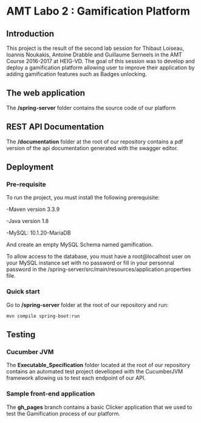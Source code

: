 # AMT Labo 2 : Gamification Platform

## Introduction

This project is the result of the second lab session for Thibaut Loiseau, Ioannis Noukakis, Antoine Drabble and Guillaume Serneels in the AMT Course 2016-2017 at HEIG-VD. The goal of this session was to develop and deploy a gamification platform allowing user to improve their application by adding gamification features such as Badges unlocking.


## The web application

The **/spring-server** folder contains the source code of our platform 


## REST API Documentation

The **/documentation** folder at the root of our repository contains a pdf version of the api documentation generated with the swagger editor. 

## Deployment

### Pre-requisite

To run the project, you must install the following prerequisite:

-Maven version 3.3.9 

-Java version 1.8 

-MySQL: 10.1.20-MariaDB

And create an empty MySQL Schema named gamification.

To allow access to the database, you must have a root@localhost user on your MySQL instance set with no password or fill in your personnal password in the /spring-server/src/main/resources/application.properties file.

### Quick start

Go to **/spring-server** folder at the root of our repository and run:

```
mvn compile spring-boot:run

```

## Testing

### Cucumber JVM

The **Executable_Specification** folder located at the root of our repository contains an automated test project develloped with the CucumberJVM framework allowing us to test each endpoint of our API.

### Sample front-end application

The **gh_pages** branch contains a basic Clicker application that we used to test the Gamification process of our platform.



